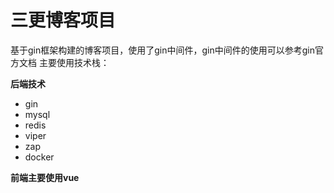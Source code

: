 # 三更博客项目

基于gin框架构建的博客项目，使用了gin中间件，gin中间件的使用可以参考gin官方文档
主要使用技术栈：

**后端技术**
- gin
- mysql
- redis
- viper
- zap
- docker

**前端主要使用vue**